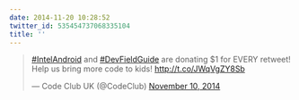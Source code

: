 ```yaml
---
date: 2014-11-20 10:28:52
twitter_id: 535454737068335104
title: ''
---
```


<blockquote class="twitter-tweet"><p lang="en" dir="ltr"><a href="https://twitter.com/hashtag/IntelAndroid?src=hash&amp;ref_src=twsrc%5Etfw">#IntelAndroid</a> and <a href="https://twitter.com/hashtag/DevFieldGuide?src=hash&amp;ref_src=twsrc%5Etfw">#DevFieldGuide</a> are donating $1 for EVERY retweet! Help us bring more code to kids! <a href="http://t.co/JWqVgZY8Sb">http://t.co/JWqVgZY8Sb</a></p>&mdash; Code Club UK (@CodeClub) <a href="https://twitter.com/CodeClub/status/531891700881715200?ref_src=twsrc%5Etfw">November 10, 2014</a></blockquote>
<script async src="https://platform.twitter.com/widgets.js" charset="utf-8"></script>
